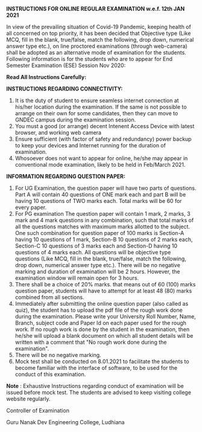 **INSTRUCTIONS FOR ONLINE REGULAR EXAMINATION w.e.f. 12th JAN 2021**

In view of the prevailing situation of Covid-19 Pandemic, keeping health of all concerned on top priority, it has been decided that Objective type (Like MCQ, fill in the blank, true/false, match the following, drop down, numerical answer type etc.), on line proctored examinations (through web-camera) shall be adopted as an alternative mode of examination for the students. Following information is for the students who are to appear for End Semester Examination (ESE) Session Nov 2020:

**Read All Instructions Carefully:**

**INSTRUCTIONS REGARDING CONNECTIVITY:**

1. It is the duty of student to ensure seamless internet connection at his/her location during the examination. If the same is not possible to arrange on their own for some candidates, then they can move to GNDEC campus during the examination session.
1. You must a good (or arrange) decent Intenent Access Device with latest browser, and working web camera
1. Ensure sufficient (with factor of safety and redundancy) power backup to keep your devices and Internet running for the duration of examination.
1. Whosoever does not want to appear for online, he/she may appear in conventional mode examination, likely to be held in Feb/March 2021.

**INFORMATION REGARDING QUESTION PAPER:**

1. For UG Examination, the question paper will have two parts of questions. Part A will contain 40 questions of ONE mark each and part B will be having 10 questions of TWO marks each. Total marks will be 60 for every paper.
2. For PG examination The question paper will contain 1 mark, 2 marks, 3 mark and 4 mark questions in any combination, such that total marks of all the questions matches with maximum marks allotted to the subject. One such combination for question paper of 100 marks is Section-A having 10 questions of 1 mark, Section-B 10 questions of 2 marks each, Section-C 10 questions of 3 marks each and Section-D having 10 questions of 4 marks each. All questions will be objective type questions (Like MCQ, fill in the blank, true/false, match the following, drop down, numerical answer type etc.). There will be no negative marking and duration of examination will be 2 hours. However, the examination window will remain open for 3 hours.
3. There shall be a choice of 20% marks. that means out of 60 (100) marks question paper, students will have to attempt for at least 48 (80) marks combined from all sections.
4. Immediately after submitting the online question paper (also called as quiz), the student has to upload the pdf file of the rough work done during the examination. Please write your University Roll Number, Name, Branch, subject code and Paper Id on each paper used for the rough work. If no rough work is done by the student in the examination, then he/she will upload a blank document on which all student details will be written with a comment that "No rough work done during the examination".
5. There will be no negative marking.
7. Mock test shall be conducted on 8.01.2021 to facilitate the students to become familiar with the interface of software, to be used for the conduct of this examination.

**Note** : Exhaustive Instructions regarding conduct of examination will be issued before mock test. The students are advised to keep visiting college website regularly.

Controller of Examination

Guru Nanak Dev Engineering College, Ludhiana

